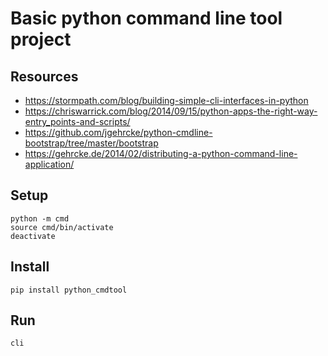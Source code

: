 # Basic python command line tool project

## Resources

* https://stormpath.com/blog/building-simple-cli-interfaces-in-python
* https://chriswarrick.com/blog/2014/09/15/python-apps-the-right-way-entry_points-and-scripts/
* https://github.com/jgehrcke/python-cmdline-bootstrap/tree/master/bootstrap
* https://gehrcke.de/2014/02/distributing-a-python-command-line-application/

## Setup

```
python -m cmd
source cmd/bin/activate
deactivate
```

## Install
```
pip install python_cmdtool
```

## Run
```
cli
```
